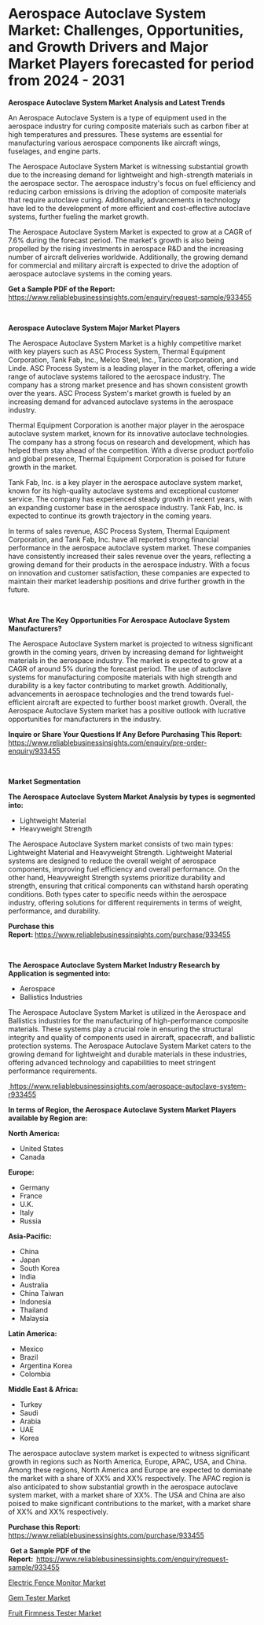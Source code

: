 <p><h1>Aerospace Autoclave System Market: Challenges, Opportunities, and Growth Drivers and Major Market Players forecasted for period from 2024 - 2031</h1></p><p><strong>Aerospace Autoclave System Market Analysis and Latest Trends</strong></p>
<p><p>An Aerospace Autoclave System is a type of equipment used in the aerospace industry for curing composite materials such as carbon fiber at high temperatures and pressures. These systems are essential for manufacturing various aerospace components like aircraft wings, fuselages, and engine parts.</p><p>The Aerospace Autoclave System Market is witnessing substantial growth due to the increasing demand for lightweight and high-strength materials in the aerospace sector. The aerospace industry's focus on fuel efficiency and reducing carbon emissions is driving the adoption of composite materials that require autoclave curing. Additionally, advancements in technology have led to the development of more efficient and cost-effective autoclave systems, further fueling the market growth.</p><p>The Aerospace Autoclave System Market is expected to grow at a CAGR of 7.6% during the forecast period. The market's growth is also being propelled by the rising investments in aerospace R&D and the increasing number of aircraft deliveries worldwide. Additionally, the growing demand for commercial and military aircraft is expected to drive the adoption of aerospace autoclave systems in the coming years.</p></p>
<p><strong>Get a Sample PDF of the Report:&nbsp;</strong> <a href="https://www.reliablebusinessinsights.com/enquiry/request-sample/933455">https://www.reliablebusinessinsights.com/enquiry/request-sample/933455</a></p>
<p>&nbsp;</p>
<p><strong>Aerospace Autoclave System Major Market Players</strong></p>
<p><p>The Aerospace Autoclave System Market is a highly competitive market with key players such as ASC Process System, Thermal Equipment Corporation, Tank Fab, Inc., Melco Steel, Inc., Taricco Corporation, and Linde. ASC Process System is a leading player in the market, offering a wide range of autoclave systems tailored to the aerospace industry. The company has a strong market presence and has shown consistent growth over the years. ASC Process System's market growth is fueled by an increasing demand for advanced autoclave systems in the aerospace industry.</p><p>Thermal Equipment Corporation is another major player in the aerospace autoclave system market, known for its innovative autoclave technologies. The company has a strong focus on research and development, which has helped them stay ahead of the competition. With a diverse product portfolio and global presence, Thermal Equipment Corporation is poised for future growth in the market.</p><p>Tank Fab, Inc. is a key player in the aerospace autoclave system market, known for its high-quality autoclave systems and exceptional customer service. The company has experienced steady growth in recent years, with an expanding customer base in the aerospace industry. Tank Fab, Inc. is expected to continue its growth trajectory in the coming years.</p><p>In terms of sales revenue, ASC Process System, Thermal Equipment Corporation, and Tank Fab, Inc. have all reported strong financial performance in the aerospace autoclave system market. These companies have consistently increased their sales revenue over the years, reflecting a growing demand for their products in the aerospace industry. With a focus on innovation and customer satisfaction, these companies are expected to maintain their market leadership positions and drive further growth in the future.</p></p>
<p>&nbsp;</p>
<p><strong>What Are The Key Opportunities For Aerospace Autoclave System Manufacturers?</strong></p>
<p><p>The Aerospace Autoclave System market is projected to witness significant growth in the coming years, driven by increasing demand for lightweight materials in the aerospace industry. The market is expected to grow at a CAGR of around 5% during the forecast period. The use of autoclave systems for manufacturing composite materials with high strength and durability is a key factor contributing to market growth. Additionally, advancements in aerospace technologies and the trend towards fuel-efficient aircraft are expected to further boost market growth. Overall, the Aerospace Autoclave System market has a positive outlook with lucrative opportunities for manufacturers in the industry.</p></p>
<p><strong>Inquire or Share Your Questions If Any Before Purchasing This Report:</strong> <a href="https://www.reliablebusinessinsights.com/enquiry/pre-order-enquiry/933455">https://www.reliablebusinessinsights.com/enquiry/pre-order-enquiry/933455</a></p>
<p>&nbsp;</p>
<p><strong>Market Segmentation</strong></p>
<p><strong>The Aerospace Autoclave System Market Analysis by types is segmented into:</strong></p>
<p><ul><li>Lightweight Material</li><li>Heavyweight Strength</li></ul></p>
<p><p>The Aerospace Autoclave System market consists of two main types: Lightweight Material and Heavyweight Strength. Lightweight Material systems are designed to reduce the overall weight of aerospace components, improving fuel efficiency and overall performance. On the other hand, Heavyweight Strength systems prioritize durability and strength, ensuring that critical components can withstand harsh operating conditions. Both types cater to specific needs within the aerospace industry, offering solutions for different requirements in terms of weight, performance, and durability.</p></p>
<p><strong>Purchase this Report:&nbsp;</strong><a href="https://www.reliablebusinessinsights.com/purchase/933455">https://www.reliablebusinessinsights.com/purchase/933455</a></p>
<p>&nbsp;</p>
<p><strong>The Aerospace Autoclave System Market Industry Research by Application is segmented into:</strong></p>
<p><ul><li>Aerospace</li><li>Ballistics Industries</li></ul></p>
<p><p>The Aerospace Autoclave System Market is utilized in the Aerospace and Ballistics industries for the manufacturing of high-performance composite materials. These systems play a crucial role in ensuring the structural integrity and quality of components used in aircraft, spacecraft, and ballistic protection systems. The Aerospace Autoclave System Market caters to the growing demand for lightweight and durable materials in these industries, offering advanced technology and capabilities to meet stringent performance requirements.</p></p>
<p><a href="https://www.reliablebusinessinsights.com/aerospace-autoclave-system-r933455">&nbsp;https://www.reliablebusinessinsights.com/aerospace-autoclave-system-r933455</a></p>
<p><strong>In terms of Region, the Aerospace Autoclave System Market Players available by Region are:</strong></p>
<p>
    <p> <strong> North America: </strong>
        <ul>
            <li>United States</li>
            <li>Canada</li>
        </ul>
        </p> 
    <p> <strong> Europe: </strong>
        <ul>
            <li>Germany</li>
            <li>France</li>
            <li>U.K.</li>
            <li>Italy</li>
            <li>Russia</li>
        </ul>
        </p> 
    <p> <strong> Asia-Pacific: </strong>
        <ul>
            <li>China</li>
            <li>Japan</li>
            <li>South Korea</li>
            <li>India</li>
            <li>Australia</li>
            <li>China Taiwan</li>
            <li>Indonesia</li>
            <li>Thailand</li>
            <li>Malaysia</li>
        </ul>
        </p> 
    <p> <strong> Latin America: </strong>
        <ul>
            <li>Mexico</li>
            <li>Brazil</li>
            <li>Argentina Korea</li>
            <li>Colombia</li>
        </ul>
        </p> 
    <p> <strong> Middle East & Africa: </strong>
        <ul>
            <li>Turkey</li>
            <li>Saudi</li>
            <li>Arabia</li>
            <li>UAE</li>
            <li>Korea</li>
        </ul>
    </p>
    </p>
<p><p>The aerospace autoclave system market is expected to witness significant growth in regions such as North America, Europe, APAC, USA, and China. Among these regions, North America and Europe are expected to dominate the market with a share of XX% and XX% respectively. The APAC region is also anticipated to show substantial growth in the aerospace autoclave system market, with a market share of XX%. The USA and China are also poised to make significant contributions to the market, with a market share of XX% and XX% respectively.</p></p>
<p><strong>Purchase this Report: </strong><a href="https://www.reliablebusinessinsights.com/purchase/933455">https://www.reliablebusinessinsights.com/purchase/933455</a></p>
<p>&nbsp;<strong>Get a Sample PDF of the Report:&nbsp;&nbsp;</strong><a href="https://www.reliablebusinessinsights.com/enquiry/request-sample/933455">https://www.reliablebusinessinsights.com/enquiry/request-sample/933455</a></p>
<p><strong></strong></p>
<p><p><a href="https://github.com/qrkceaah30/Market-Research-Report-List-1/blob/main/electric-fence-monitor-market.md">Electric Fence Monitor Market</a></p><p><a href="https://github.com/AnnChovey2023/Market-Research-Report-List-2/blob/main/gem-tester-market.md">Gem Tester Market</a></p><p><a href="https://github.com/yadanielu/Market-Research-Report-List-1/blob/main/fruit-firmness-tester-market.md">Fruit Firmness Tester Market</a></p></p>